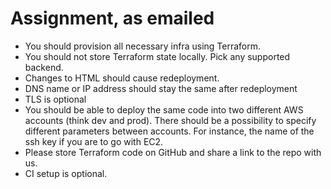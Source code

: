 # Assignment, as emailed
* You should provision all necessary infra using Terraform.
* You should not store Terraform state locally. Pick any supported backend.
* Changes to HTML should cause redeployment.
* DNS name or IP address should stay the same after redeployment
* TLS is optional
* You should be able to deploy the same code into two different AWS accounts (think dev and prod). There should be a possibility to specify different parameters between accounts. For instance, the name of the ssh key if you are to go with EC2.
* Please store Terraform code on GitHub and share a link to the repo with us.
* CI setup is optional.
